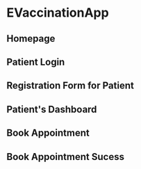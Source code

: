 # EVaccinationApp

## Homepage



## Patient Login



## Registration Form for Patient



## Patient's Dashboard



## Book Appointment 


## Book Appointment Sucess

